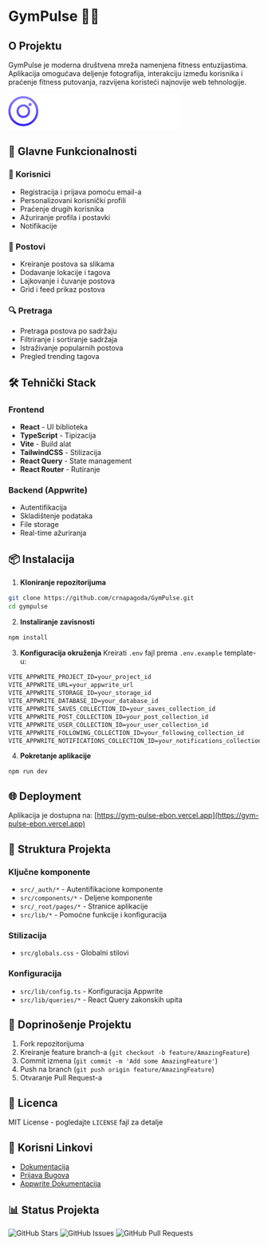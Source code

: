 # GymPulse 🏋️‍♂️

## O Projektu
GymPulse je moderna društvena mreža namenjena fitness entuzijastima. Aplikacija omogućava deljenje fotografija, interakciju između korisnika i praćenje fitness putovanja, razvijena koristeći najnovije web tehnologije.

![GymPulse Banner](public/assets/images/logo.svg)

## 🚀 Glavne Funkcionalnosti

### 👤 Korisnici
- Registracija i prijava pomoću email-a
- Personalizovani korisnički profili
- Praćenje drugih korisnika
- Ažuriranje profila i postavki
- Notifikacije

### 📱 Postovi
- Kreiranje postova sa slikama
- Dodavanje lokacije i tagova
- Lajkovanje i čuvanje postova
- Grid i feed prikaz postova

### 🔍 Pretraga
- Pretraga postova po sadržaju
- Filtriranje i sortiranje sadržaja
- Istraživanje popularnih postova
- Pregled trending tagova

## 🛠️ Tehnički Stack

### Frontend
- **React** - UI biblioteka
- **TypeScript** - Tipizacija
- **Vite** - Build alat
- **TailwindCSS** - Stilizacija
- **React Query** - State management
- **React Router** - Rutiranje

### Backend (Appwrite)
- Autentifikacija
- Skladištenje podataka
- File storage
- Real-time ažuriranja

## 📦 Instalacija

1. **Kloniranje repozitorijuma**
```bash
git clone https://github.com/crnapagoda/GymPulse.git
cd gympulse
```

2. **Instaliranje zavisnosti**
```bash
npm install
```

3. **Konfiguracija okruženja**
Kreirati `.env` fajl prema `.env.example` template-u:
```env
VITE_APPWRITE_PROJECT_ID=your_project_id
VITE_APPWRITE_URL=your_appwrite_url
VITE_APPWRITE_STORAGE_ID=your_storage_id
VITE_APPWRITE_DATABASE_ID=your_database_id
VITE_APPWRITE_SAVES_COLLECTION_ID=your_saves_collection_id
VITE_APPWRITE_POST_COLLECTION_ID=your_post_collection_id
VITE_APPWRITE_USER_COLLECTION_ID=your_user_collection_id
VITE_APPWRITE_FOLLOWING_COLLECTION_ID=your_following_collection_id
VITE_APPWRITE_NOTIFICATIONS_COLLECTION_ID=your_notifications_collection_id
```

4. **Pokretanje aplikacije**
```bash
npm run dev
```

## 🌐 Deployment
Aplikacija je dostupna na: [https://gym-pulse-ebon.vercel.app](https://gym-pulse-ebon.vercel.app)

## 📁 Struktura Projekta

### Ključne komponente
- `src/_auth/*` - Autentifikacione komponente
- `src/components/*` - Deljene komponente
- `src/_root/pages/*` - Stranice aplikacije
- `src/lib/*` - Pomoćne funkcije i konfiguracija

### Stilizacija
- `src/globals.css` - Globalni stilovi

### Konfiguracija
- `src/lib/config.ts` - Konfiguracija Appwrite
- `src/lib/queries/*` - React Query zakonskih upita

## 🤝 Doprinošenje Projektu

1. Fork repozitorijuma
2. Kreiranje feature branch-a (`git checkout -b feature/AmazingFeature`)
3. Commit izmena (`git commit -m 'Add some AmazingFeature'`)
4. Push na branch (`git push origin feature/AmazingFeature`)
5. Otvaranje Pull Request-a

## 📝 Licenca
MIT License - pogledajte `LICENSE` fajl za detalje

## 🔗 Korisni Linkovi
- [Dokumentacija](https://github.com/crnapagoda/GymPulse/wiki)
- [Prijava Bugova](https://github.com/crnapagoda/GymPulse/issues)
- [Appwrite Dokumentacija](https://appwrite.io/docs)

## 📊 Status Projekta
![GitHub Stars](https://img.shields.io/github/stars/crnapagoda/GymPulse)
![GitHub Issues](https://img.shields.io/github/issues/crnapagoda/GymPulse)
![GitHub Pull Requests](https://img.shields.io/github/issues-pr/crnapagoda/GymPulse)